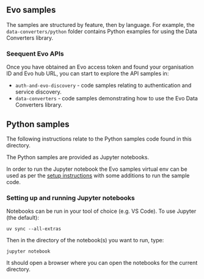 ## Evo samples

The samples are structured by feature, then by language. For example, the `data-converters/python` folder contains Python
examples for using the Data Converters library.

### Seequent Evo APIs

Once you have obtained an Evo access token and found your organisation ID and Evo hub URL, you can start to explore the API samples in:

- `auth-and-evo-discovery` - code samples relating to authentication and service discovery.
- `data-converters` - code samples demonstrating how to use the Evo Data Converters library.

## Python samples

The following instructions relate to the Python samples code found in this directory.

The Python samples are provided as Jupyter notebooks. 

In order to run the Jupyter notebook the Evo samples virtual env can be used as per the [setup instructions](../README.md) with some additions to run the sample code.

### Setting up and running Jupyter notebooks

Notebooks can be run in your tool of choice (e.g. VS Code). To use Jupyter (the default):

```
uv sync --all-extras
```

Then in the directory of the notebook(s) you want to run, type:

```
jupyter notebook
```

It should open a browser where you can open the notebooks for the current directory.